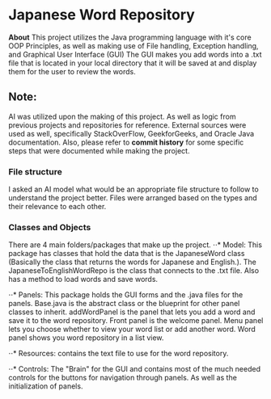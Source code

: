 # Japanese Word Repository
**About** This project utilizes the Java programming language with it's core OOP Principles, as well as making use of File handling, Exception handling, and Graphical User Interface (GUI)
The GUI makes you add words into a .txt file that is located in your local directory that it will be saved at and display them for the user to review the words.

## Note:
AI was utilized upon the making of this project. As well as logic from previous projects and repositories for reference. External sources were used as well, specifically StackOverFlow, GeekforGeeks, and Oracle Java documentation.
Also, please refer to **commit history** for some specific steps that were documented while making the project.

### File structure
I asked an AI model what would be an appropriate file structure to follow to understand the project better. Files were arranged based on the types and their relevance to each other.

### Classes and Objects
There are 4 main folders/packages that make up the project.
⋅⋅* Model: This package has classes that hold the data that is the JapaneseWord class (Basically the class that returns the words for Japanese and English.). The JapaneseToEnglishWordRepo is the class that connects to the .txt file. Also has a method to load words and save words.

⋅⋅* Panels: This package holds the GUI forms and the .java files for the panels.
Base.java is the abstract class or the blueprint for other panel classes to inherit. addWordPanel is the panel that lets you add a word and save it to the word repository. Front panel is the welcome panel. Menu panel lets you choose whether to view your word list or add another word. Word panel shows you word repository in a list view. 

⋅⋅* Resources: contains the text file to use for the word repository.

⋅⋅* Controls: The "Brain" for the GUI and contains most of the much needed controls for the buttons for navigation through panels. As well as the initialization of panels.

